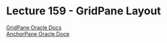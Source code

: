 # Lecture 159 - GridPane Layout

[GridPane Oracle Docs ](https://docs.oracle.com/javase/8/javafx/api/javafx/scene/layout/GridPane.html)<br/>
[AnchorPane Oracle Doce](https://docs.oracle.com/javase/8/javafx/api/javafx/scene/layout/AnchorPane.html)
